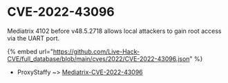 # CVE-2022-43096

Mediatrix 4102 before v48.5.2718 allows local attackers to gain root access via the UART port.

{% embed url="https://github.com/Live-Hack-CVE/full_database/blob/main/cves/2022/CVE-2022-43096.json" %}


* ProxyStaffy ~> [Mediatrix-CVE-2022-43096](https://zeste.alice-snow.ru/2022/database/cve-2022-43096/mediatrix-cve-2022-43096-proxystaffy)